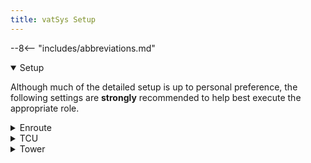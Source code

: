 ```yaml
---
title: vatSys Setup
---
```


--8<-- "includes/abbreviations.md"

<details open markdown="1">
<summary>Setup</summary>

Although much of the detailed setup is up to personal preference, the following settings are **strongly** recommended to help best execute the appropriate role.

</details>

<details markdown="1">
<summary>Enroute</summary>

## Enroute
### Display
ATC List: **ON**
### Strip Setup
Sort: **TIME**  
Strips: **STATE**
### Windows displayed
**JURISDICTION**  
**PREACTIVE**  
**ANNOUNCED**  
**HANDOVER-IN**  
**ARRIVAL LIST** or **TFMS** (if airport is busy, eg during events)  
**All ATISes** in your airspace  
### Maps
**Dynamic Infill**  
**ALL_CTA**  
ALL_POINTS_HIGH *(Optional)*  
**ALL_ROUTES_HIGH**  
**ALL_SECTORS**  
**COAST_ALL**  
**ENR_LL_LABELS**  
**UPPER_SECTOR_FREQS**  
### Tools
Velocity Vector: **2 MINS**  
Short Route Probe: **OFF** (Toggled on for non-identified tracks)  
History Trails: **9**  
FPASD: **ON**  
Extended Labels: **ON**  
### Info
**AREA QNH**  
**AIS DISPLAY** for major airports in your airspace

</details>

<details markdown="1">
<summary>TCU</summary>

## TCU
### Display
ATC List: **ON**
### Strip Setup
Sort: **TIME**  or **ALPHA** as preferred  
Strips: **BEACON**
### Windows displayed
**ADEP (Towered airports in airspace)**  
**Other**  
**ARRIVAL LIST** or **TFMS**  
**All ATISes** in your airspace  
### Maps
**Dynamic Infill**  
**ALL_CTA**  
**ALL_SECTORS**  
**TMA_LL_LABELS**  
**UPPER_SECTOR_FREQS**  
#### Local
**XX_COAST**  
**XX_(RWY CONFIG)**  
XX_(RWY CONFIG)_NAMES *(Optional)*  
**XX_RTCC**  
**XX_TCU**  
### Tools
Velocity Vector: **1 MIN**  
Short Route Probe: **OFF**  
History Trails: **5**  
FPASD: **ON**  
Extended Labels: **OFF** (Toggled on for aircraft not arriving at main airport)  
### Info
**AIS DISPLAY** for major airports in your airspace

</details>

<details markdown="1">
<summary>Tower</summary>

## Tower
### Display
ATC List: **ON**
### Strip Setup
Sort: **TIME**  
Strips: **BEACON**
### Windows displayed
**ADEP (Airport)**  
**Other**  
**ARRIVAL LIST** (if airport is busy, eg during events)  
**ATIS**
### Maps
**Dynamic Infill**  
**ALL_CTA**  
**TMA_LL_LABELS** (if situated inside TCU, and if you own CTA steps)  
**ENR_LL_LABELS** (if not situated inside TCU)  
#### Local
**XX_COAST**  
**XX_(RWY CONFIG)** (if applicable)  
**XX_(RWY CONFIG)_NAMES** (if applicable)  
**XX_TCU**  
**XX_TCU_NAMES**  
### Tools
Velocity Vector: **1 MIN**  
Short Route Probe: **OFF** (Toggled on for non-identified tracks)  
History Trails: **5**  
FPASD: **ON**  
Extended Labels: **OFF** (Toggled on for aircraft not arriving at main airport)  
### Info
**AIS DISPLAY**

</details>